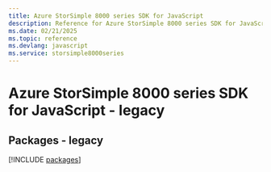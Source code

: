 ```yaml
---
title: Azure StorSimple 8000 series SDK for JavaScript
description: Reference for Azure StorSimple 8000 series SDK for JavaScript
ms.date: 02/21/2025
ms.topic: reference
ms.devlang: javascript
ms.service: storsimple8000series
---
```

# Azure StorSimple 8000 series SDK for JavaScript - legacy
## Packages - legacy
[!INCLUDE [packages](storsimple-8000-series-index.md)]